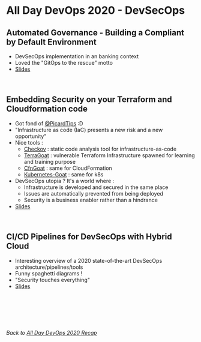 # All Day DevOps 2020 - DevSecOps

## Automated Governance - Building a Compliant by Default Environment

* DevSecOps implementation in an banking context
* Loved the "GitOps to the rescue" motto
* [Slides](assets/Automated-Governance-AllDayDevOps-2020.pdf)

&nbsp;

## Embedding Security on your Terraform and Cloudformation code

* Got fond of [@PicardTips](https://twitter.com/picardtips) :D
* "Infrastructure as code (IaC) presents a new risk and a new opportunity"
* Nice tools :
  * [Checkov](https://github.com/bridgecrewio/checkov) : static code analysis tool for infrastructure-as-code
  * [TerraGoat](https://github.com/bridgecrewio/terragoat) : vulnerable Terraform Infrastructure spawned for learning and training purpose
  * [CfnGoat](https://github.com/bridgecrewio/cfngoat) : same for CloudFormation
  * [Kubernetes-Goat](https://github.com/madhuakula/kubernetes-goat) : same for k8s
* DevSecOps utopia ? It's a world where :
  * Infrastructure is developed and secured in the same place
  * Issues are automatically prevented from being deployed
  * Security is a business enabler rather than a hindrance
* [Slides](assets/ADDO2020-Embedding-security-to-your-Terraform-and-Cloudformation.pdf)

&nbsp;

## CI/CD Pipelines for DevSecOps with Hybrid Cloud

* Interesting overview of a 2020 state-of-the-art DevSecOps architecture/pipelines/tools
* Funny spaghetti diagrams !
* "Security touches everything"
* [Slides](assets/CICD-Pipelines-for-DevSecOps-with-Hybrid-Cloud.pdf)

&nbsp;

&nbsp;

&nbsp;

*Back to [All Day DevOps 2020 Recap](https://khurdz.github.io/addo-2020/)*
